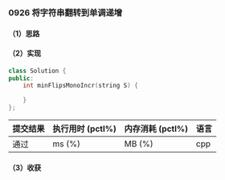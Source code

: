 ### 0926 将字符串翻转到单调递增

#### （1）思路

#### （2）实现

```cpp
class Solution {
public:
    int minFlipsMonoIncr(string S) {

    }
};
```

| 提交结果 | 执行用时 (pctl%) | 内存消耗 (pctl%) | 语言 |
|:---------|:-----------------|:-----------------|:-----|
| 通过     |  ms (%)   |  MB (%)  | cpp  |

#### （3）收获
